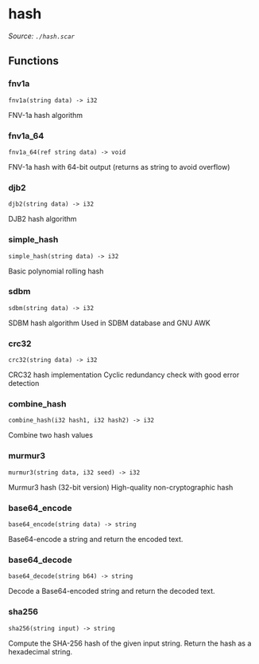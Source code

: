 # hash

*Source: `./hash.scar`*

## Functions

### fnv1a

`fnv1a(string data) -> i32`

FNV-1a hash algorithm

### fnv1a_64

`fnv1a_64(ref string data) -> void`

FNV-1a hash with 64-bit output (returns as string to avoid overflow)

### djb2

`djb2(string data) -> i32`

DJB2 hash algorithm

### simple_hash

`simple_hash(string data) -> i32`

Basic polynomial rolling hash

### sdbm

`sdbm(string data) -> i32`

SDBM hash algorithm
Used in SDBM database and GNU AWK

### crc32

`crc32(string data) -> i32`

CRC32 hash implementation
Cyclic redundancy check with good error detection

### combine_hash

`combine_hash(i32 hash1, i32 hash2) -> i32`

Combine two hash values

### murmur3

`murmur3(string data, i32 seed) -> i32`

Murmur3 hash (32-bit version)
High-quality non-cryptographic hash

### base64_encode

`base64_encode(string data) -> string`

Base64-encode a string and return the encoded text.

### base64_decode

`base64_decode(string b64) -> string`

Decode a Base64-encoded string and return the decoded text.

### sha256

`sha256(string input) -> string`

Compute the SHA-256 hash of the given input string.
Return the hash as a hexadecimal string.

